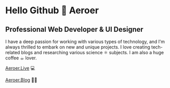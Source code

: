 <h1>Hello Github 👋 Aeroer</h1>

<h2>Professional Web Developer & UI Designer</h2>

<p>I have a deep passion for working with various types of technology, and I'm always thrilled to embark on new and unique projects.
I love creating tech-related blogs and researching various science ⚛︎ subjects. I am also a huge coffee ☕︎ lover.</p>

<a href="https://aeroer.live/" target="_blank">Aeroer.Live</a> 💻 

<a href="https://aeroer.blog/" target="_blank">Aeroer.Blog</a> ✍🏻 



